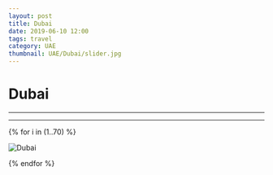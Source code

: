 ```yaml
---
layout: post
title: Dubai
date: 2019-06-10 12:00
tags: travel
category: UAE
thumbnail: UAE/Dubai/slider.jpg
---
```


# Dubai

---



---

{% for i in (1..70) %}

![Dubai](/assets/img/travel/UAE/Dubai/Dubai-{{i}}.JPG)

{% endfor %}